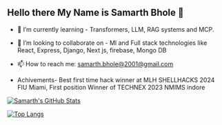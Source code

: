 ## Hello there My Name is Samarth Bhole 👋



<!--
**samarth126/samarth126** is a ✨ _special_ ✨ repository because its `README.md` (this file) appears on your GitHub profile.

Here are some ideas to get you started:
-->
- 🌱 I’m currently learning - Transformers, LLM, RAG systems and MCP.
- 👯 I’m looking to collaborate on - Ml and Full stack technologies like React, Express, Django, Next js, firebase, Mongo DB

- 📫 How to reach me: [samarth.bhole@2001@gmail.com](mailto:samarth.bhole2001@gmail.com)

- Achivements- Best first time hack winner at MLH SHELLHACKS 2024 FIU Miami, First position Winner of TECHNEX 2023 NMIMS indore
<!-- - ⚡ Fun fact: -->

[![Samarth's GitHub Stats](https://github-readme-stats.vercel.app/api?username=samarth126&count_private=true&show_icons=true&theme=tokyonight)](https://github.com/samarth126)

[![Top Langs](https://github-readme-stats.vercel.app/api/top-langs/?username=samarth126&layout=compact&show_icons=true&theme=tokyonight)](https://github.com/samarth126)

